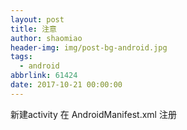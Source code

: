 ```yaml
---
layout: post
title: 注意
author: shaomiao
header-img: img/post-bg-android.jpg
tags:
  - android
abbrlink: 61424
date: 2017-10-21 00:00:00
---
```

新建activity 在 AndroidManifest.xml 注册
